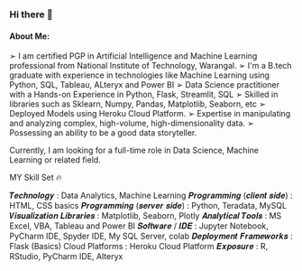 ### Hi there 👋

#### About Me: 

➢ I am certified PGP in Artificial Intelligence and Machine Learning professional from National Institute of Technology, Warangal. 
➢ I'm a B.tech graduate with experience in technologies like Machine Learning using Python, SQL, Tableau, ALteryx and Power BI 
➢ Data Science practitioner with a Hands-on Experience in Python, Flask, Streamlit, SQL
➢ Skilled in libraries such as Sklearn, Numpy, Pandas, Matplotlib, Seaborn, etc
➢ Deployed Models using Heroku Cloud Platform.
➢ Expertise in manipulating and analyzing complex, high-volume, high-dimensionality data.
➢ Possessing an ability to be a good data storyteller.

Currently, I am looking for a full-time role in Data Science, Machine Learning or related field.

MY Skill Set 🔥

𝑻𝒆𝒄𝒉𝒏𝒐𝒍𝒐𝒈𝒚 : Data Analytics, Machine Learning
𝑷𝒓𝒐𝒈𝒓𝒂𝒎𝒎𝒊𝒏𝒈 (𝒄𝒍𝒊𝒆𝒏𝒕 𝒔𝒊𝒅𝒆) : HTML, CSS basics
𝑷𝒓𝒐𝒈𝒓𝒂𝒎𝒎𝒊𝒏𝒈 (𝒔𝒆𝒓𝒗𝒆𝒓 𝒔𝒊𝒅𝒆) : Python, Teradata, MySQL
𝑽𝒊𝒔𝒖𝒂𝒍𝒊𝒛𝒂𝒕𝒊𝒐𝒏 𝑳𝒊𝒃𝒓𝒂𝒓𝒊𝒆𝒔 : Matplotlib, Seaborn, Plotly
𝑨𝒏𝒂𝒍𝒚𝒕𝒊𝒄𝒂𝒍 𝑻𝒐𝒐𝒍𝒔 : MS Excel, VBA, Tableau and Power BI
𝑺𝒐𝒇𝒕𝒘𝒂𝒓𝒆 / 𝑰𝑫𝑬 : Jupyter Notebook, PyCharm IDE, Spyder IDE, My SQL Server, colab
𝑫𝒆𝒑𝒍𝒐𝒚𝒎𝒆𝒏𝒕 𝑭𝒓𝒂𝒎𝒆𝒘𝒐𝒓𝒌𝒔 : Flask (Basics)
Cloud Platforms : Heroku Cloud Platform
𝑬𝒙𝒑𝒐𝒔𝒖𝒓𝒆 : R, RStudio, PyCharm IDE, Alteryx
